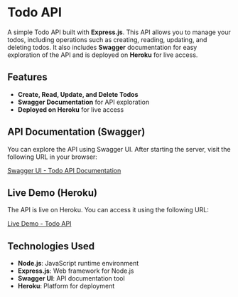 # Todo API

A simple Todo API built with **Express.js**. This API allows you to manage your todos, including operations such as creating, reading, updating, and deleting todos. It also includes **Swagger** documentation for easy exploration of the API and is deployed on **Heroku** for live access.

## Features

- **Create, Read, Update, and Delete Todos**
- **Swagger Documentation** for API exploration
- **Deployed on Heroku** for live access

## API Documentation (Swagger)

You can explore the API using Swagger UI. After starting the server, visit the following URL in your browser:

[Swagger UI - Todo API Documentation](https://umut-todo-app-4752482d7bd8.herokuapp.com/api-docs/#/)

## Live Demo (Heroku)

The API is live on Heroku. You can access it using the following URL:

[Live Demo - Todo API](https://umut-todo-app-4752482d7bd8.herokuapp.com/)

## Technologies Used

- **Node.js**: JavaScript runtime environment
- **Express.js**: Web framework for Node.js
- **Swagger UI**: API documentation tool
- **Heroku**: Platform for deployment
